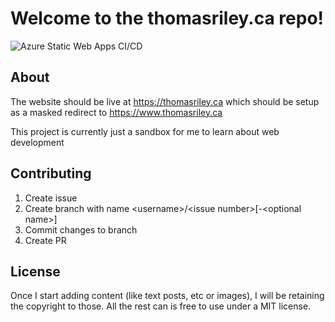 # Welcome to the thomasriley.ca repo!

![Azure Static Web Apps CI/CD](https://github.com/thrile/thomasriley-ca/workflows/Azure%20Static%20Web%20Apps%20CI/CD/badge.svg)

## About

The website should be live at https://thomasriley.ca which should be setup as a masked redirect to https://www.thomasriley.ca

This project is currently just a sandbox for me to learn about web development

## Contributing

1. Create issue
2. Create branch with name \<username\>/\<issue number\>\[-\<optional name\>\]
3. Commit changes to branch
4. Create PR

## License

Once I start adding content (like text posts, etc or images), I will be retaining the copyright to those. All the rest can is free to use under a MIT license. 
